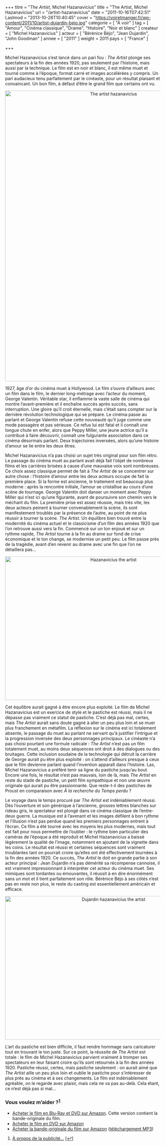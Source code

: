 +++
titre = "<em>The Artist</em>, Michel Hazanavicius"
title = "The Artist, Michel Hazanavicius"
url = "/artist-hazanavicius"
date = "2011-10-16T07:42:51"
Lastmod = "2013-10-28T10:40:45"
cover = "https://voiretmanger.fr/wp-content/2011/10/artist-dujardin-bejo.jpg"
categorie = [ "À voir" ]
tag = [ "Amour", "Cinéma classique", "Drame", "Histoire", "Noir et blanc" ]
createur = [ "Michel Hazanavicius" ]
acteur = [ "Bérénice Béjo", "Jean Dujardin", "John Goodman" ]
annee = [ "2011" ]
weight = 2011
pays = [ "France" ]

+++

<p>Michel Hazanavicius s&rsquo;est lancé dans un pari fou : <em>The Artist</em> plonge ses spectateurs à la fin des années 1920, pas seulement par l&rsquo;histoire, mais aussi par la technique. Le film est en noir et blanc, il est même muet et tourné comme à l&rsquo;époque, format carré et images accélérées y compris. Un pari audacieux tenu parfaitement par le cinéaste, pour un résultat plaisant et convaincant. Un bon film, à défaut d&rsquo;être le grand film que certains ont vu.</p>
<div style="text-align: center;"><a href="http://www.allocine.fr/film/fichefilm_gen_cfilm=183070.html"><img class="aligncenter" style="border-style: initial; border-color: initial; border-width: 0px;" src="https://voiretmanger.fr/wp-content/2011/10/the-artist-hazanavicius.jpg" alt="The artist hazanavicius" width="690" height="945" border="0" /></a></div>
<p>1927, âge d&rsquo;or du cinéma muet à Hollywood. Le film s&rsquo;ouvre d&rsquo;ailleurs avec un film dans le film, le dernier long-métrage avec l&rsquo;acteur du moment, George Valentin. Véritable star, il enflamme la vaste salle de cinéma qui montre l&rsquo;avant-première et il enchaîne succès après succès, sans interruption. Une gloire qu&rsquo;il croit éternelle, mais c&rsquo;était sans compter sur la dernière révolution technologique qui se prépare. Le cinéma passe au parlant et George Valentin refuse cette nouveauté qu&rsquo;il juge comme une mode passagère et pas sérieuse. Ce refus lui est fatal et il connaît une longue chute en enfer, alors que Peppy Miller, une jeune actrice qu&rsquo;il a contribué à faire découvrir, connaît une fulgurante association dans ce cinéma désormais parlant. Deux trajectoires inversées, alors qu&rsquo;une histoire d&rsquo;amour se lie entre les deux êtres.</p>
<p>Michel Hazanavicius n&rsquo;a pas choisi un sujet très original pour son film rétro. Le passage du cinéma muet au parlant avait déjà fait l&rsquo;objet de nombreux films et les carrières brisées à cause d&rsquo;une mauvaise voix sont nombreuses. Ce choix assez classique permet de fait à <em>The Artist</em> de se concentrer sur autre chose : l&rsquo;histoire d&rsquo;amour entre les deux acteurs occupe de fait la première place. Si la forme est ancienne, le traitement est beaucoup plus moderne : après la rencontre initiale, l&rsquo;amour se cristallise au cours d&rsquo;une scène de tournage. George Valentin doit danser un moment avec Peppy Miller qui n&rsquo;est ici qu&rsquo;une figurante, avant de poursuivre son chemin vers le méchant du film. La première prise est assez réussie, mais très vite, les deux acteurs peinent à tourner convenablement la scène, ils sont manifestement troublés par la présence de l&rsquo;autre, au point de ne plus réussir à tourner la scène. <em>The Artist</em>. Un équilibre bien trouvé entre la modernité du cinéma actuel et le classicisme d&rsquo;un film des années 1920 que l&rsquo;on retrouve aussi vers la fin. Commencé sur un ton enjoué et sur un rythme rapide, <em>The Artist</em> tourne à la fin au drame sur fond de crise économique et le ton change, se modernise un petit peu. Le film passe près de la tragédie, avant d&rsquo;en revenir au drame avec une fin que l&rsquo;on ne détaillera pas…</p>
<div style="text-align: center;"><img class="aligncenter" style="border-style: initial; border-color: initial; border-width: 0px;" src="https://voiretmanger.fr/wp-content/2011/10/hazanavicius-the-artist.jpg" alt="Hazanavicius the artist" width="690" height="467" border="0" /></div>
<p>Cet équilibre aurait gagné à être encore plus exploité. Le film de Michel Hazanavicius est un exercice de style et le pastiche est réussi, mais il ne dépasse pas vraiment ce statut de pastiche. C&rsquo;est déjà pas mal, certes, mais <em>The Artist</em> aurait sans doute gagné à aller un peu plus loin et se muer plus franchement en métafilm. La réflexion sur le cinéma est ici totalement absente, le passage du muet au parlant ne servant qu&rsquo;à justifier l&rsquo;intrigue et la progression inversée des deux personnages principaux. Le cinéaste n&rsquo;a pas choisi pourtant une formule radicale : <em>The Artist</em> n&rsquo;est pas un film totalement muet, au moins deux séquences ont droit à des dialogues ou des bruitages. Cette inclusion soudaine de la technologie qui détruit la carrière de George aurait pu être plus exploité : on s&rsquo;attend d&rsquo;ailleurs presque à ceux que le film devienne parlant quand l&rsquo;invention apparaît dans l&rsquo;histoire. Las, Michel Hazanavicius a préféré tenir sa ligne du pastiche jusqu&rsquo;au bout. Encore une fois, le résultat n&rsquo;est pas mauvais, loin de là, mais <em>The Artist</em> en reste du stade de pastiche, un petit film sympathique et non une œuvre originale qui aurait pu être passionnante. Que reste-t-il des pastiches de Proust en comparaison avec <em>À la recherche du Temps perdu</em> ?</p>
<p>Le voyage dans le temps procuré par <em>The Artist</em> est indéniablement réussi. Dès l&rsquo;ouverture et son générique à l&rsquo;ancienne, grosses lettres blanches sur rideau gris, le spectateur est plongé dans ce cinéma classique de l&rsquo;entre-deux guerre. La musique est à l&rsquo;avenant et les images défilent à bon rythme et l&rsquo;illusion n&rsquo;est pas perdue quand les premiers personnages entrent à l&rsquo;écran. Ce film a été tourné avec les moyens les plus modernes, mais tout est fait pour nous permettre de l&rsquo;oublier : le rythme bien particulier des caméras de l&rsquo;époque a été reproduit et Michel Hazanavicius a baissé légèrement la qualité de l&rsquo;image, notamment en ajoutant de la vignette dans les coins. Le résultat est réussi et certaines séquences sont vraiment troublantes tant on pourrait croire qu&rsquo;elles ont été effectivement tournées à la fin des années 1920. Ce succès, <em>The Artist</em> le doit en grande partie à son acteur principal : Jean Dujardin n&rsquo;a pas démérité sa récompense cannoise, il est vraiment impressionnant à interpréter cet acteur du cinéma muet. Ses mimiques sont tordantes ou émouvantes, il réussit à en dire énormément sans un mot et il tient parfaitement son rôle. Bérénice Béjo à ses côtés n&rsquo;est pas en reste non plus, le reste du casting est essentiellement américain et efficace.</p>
<div style="text-align: center;"><img class="aligncenter" style="border-style: initial; border-color: initial; border-width: 0px;" src="https://voiretmanger.fr/wp-content/2011/10/dujardin-hazanavicius-the-artist.jpg" alt="Dujardin hazanavicius the artist" width="690" height="467" border="0" /></div>
<p>L&rsquo;art du pastiche est bien difficile, il faut rendre hommage sans caricaturer tout en trouvant le ton juste. Sur ce point, la réussite de <em>The Artist</em> est totale : le film de Michel Hazanavicius parvient vraiment à tromper ses spectateurs en leur faisant croire qu&rsquo;ils sont retournés à la fin des années 1920. Pastiche réussi, certes, mais pastiche seulement : on aurait aimé que <em>The Artist</em> aille un peu plus loin et oublie le pastiche pour s&rsquo;intéresser de plus près au cinéma et à ses changements. Le film est indéniablement agréable, on le regarde avec plaisir, mais cela ne va pas au-delà. Cela étant, ce n&rsquo;est déjà pas si mal…</p>
<div class="amazon">
<h3>Vous voulez m&rsquo;aider ?<sup><a href="#footnote_0_5221" id="identifier_0_5221" class="footnote-link footnote-identifier-link" title="&Agrave; propos de la publicit&eacute;&hellip;">1</a></sup></h3>
<ul>
<li><a href="http://www.amazon.fr/gp/product/B00695E1BY/ref=as_li_ss_tl?ie=UTF8&#038;tag=leblogdenic07-21&#038;linkCode=as2&#038;camp=1642&#038;creative=19458&#038;creativeASIN=B00695E1BY">Acheter le film en Blu-Ray et DVD sur Amazon</a>. Cette version contient la bande-originale du film.</li>
<li><a href="http://www.amazon.fr/gp/product/B005UCHU0G/ref=as_li_ss_tl?ie=UTF8&#038;tag=leblogdenic07-21&#038;linkCode=as2&#038;camp=1642&#038;creative=19458&#038;creativeASIN=B005UCHU0G">Acheter le film en DVD sur Amazon</a></li>
<li><a href="http://www.amazon.fr/gp/product/B005LL4U54/ref=as_li_ss_tl?ie=UTF8&#038;tag=leblogdenic07-21&#038;linkCode=as2&#038;camp=1642&#038;creative=19458&#038;creativeASIN=B005LL4U54">Acheter la bande-originale du film sur Amazon</a> (<a href="http://www.amazon.fr/gp/product/B005Q8L1FE/ref=as_li_ss_tl?ie=UTF8&#038;tag=leblogdenic07-21&#038;linkCode=as2&#038;camp=1642&#038;creative=19458&#038;creativeASIN=B005Q8L1FE">téléchargement MP3</a>)</li>
</ul>
</div>
<ol class="footnotes"><li id="footnote_0_5221" class="footnote"><a href="https://voiretmanger.fr/a-propos/publicite/">À propos de la publicité…</a> [<a href="#identifier_0_5221" class="footnote-link footnote-back-link">&#8617;</a>]</li></ol>
